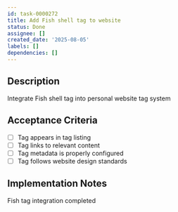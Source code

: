 ```yaml
---
id: task-0000272
title: Add Fish shell tag to website
status: Done
assignee: []
created_date: '2025-08-05'
labels: []
dependencies: []
---
```


## Description

Integrate Fish shell tag into personal website tag system

## Acceptance Criteria

- [ ] Tag appears in tag listing
- [ ] Tag links to relevant content
- [ ] Tag metadata is properly configured
- [ ] Tag follows website design standards

## Implementation Notes

Fish tag integration completed
